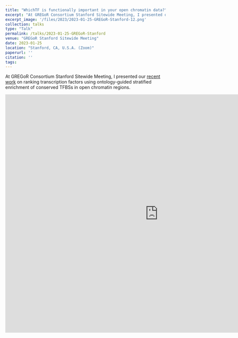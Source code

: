 ```yaml
---
title: "WhichTF is functionally important in your open chromatin data?"
excerpt: "At GREGoR Consortium Stanford Sitewide Meeting, I presented our recent work on ranking transcription factors using ontology-guided stratified enrichment of conserved TFBSs in open chromatin regions."
excerpt_image: '/files/2023/2023-01-25-GREGoR-Stanford-12.png'
collection: talks
type: "Talk"
permalink: /talks/2023-01-25-GREGoR-Stanford
venue: "GREGoR Stanford Sitewide Meeting"
date: 2023-01-25
location: "Stanford, CA, U.S.A. (Zoom)"
paperurl: ''
citation: ''
tags:
---
```


At GREGoR Consortium Stanford Sitewide Meeting, I presented our [recent work](/publication/2022-08-30-whichtf) on ranking transcription factors using ontology-guided stratified enrichment of conserved TFBSs in open chromatin regions.

<iframe src="https://docs.google.com/presentation/d/e/2PACX-1vSq3vvJ0hdbbXTzw4DI6acOx64GygYhvGr-AeWU9kTHCNEU06-wZ81JqYNyZmQ23zSEh0CiSpIJVUyv/embed?start=false&loop=false&delayms=3000" frameborder="0" width="960" height="749" allowfullscreen="true" mozallowfullscreen="true" webkitallowfullscreen="true"></iframe>
